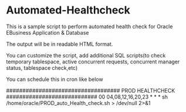 # Automated-Healthcheck
This is a sample script to perform automated health check for Oracle EBusiness Application &amp; Database

The output will be in readable HTML format. 

You can customize the script, add additional SQL scripts(to check temporary tablespace, active concurrent requests, concurrent manager status, tablespace check,etc)

You can schedule this in cron like below

################################### PROD HEALTHCHECK ############################
00 04,08,12,16,20,23  * * * sh /home/oracle/PROD_auto_Health_check.sh > /dev/null 2>&1
